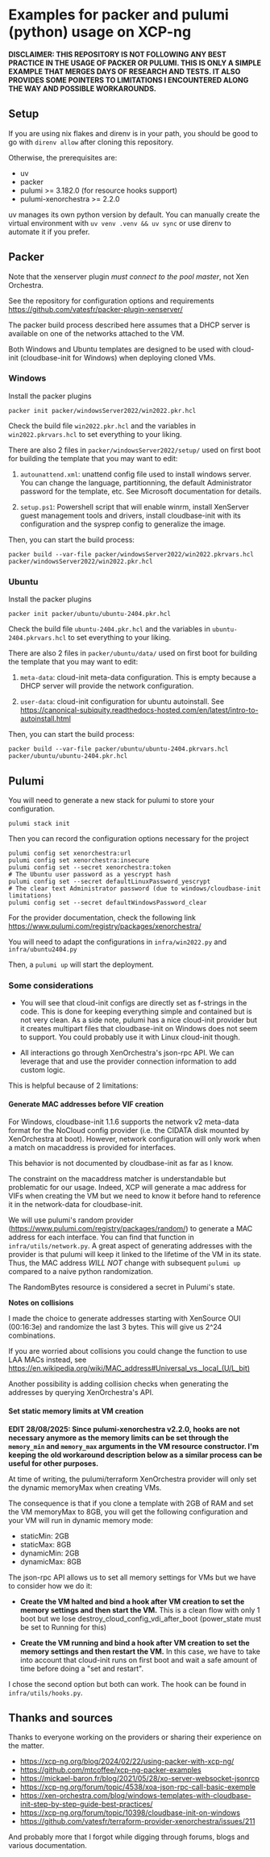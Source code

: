 # Examples for packer and pulumi (python) usage on XCP-ng

**DISCLAIMER: THIS REPOSITORY IS NOT FOLLOWING ANY BEST PRACTICE IN THE USAGE OF PACKER OR PULUMI. THIS IS ONLY A SIMPLE EXAMPLE THAT MERGES DAYS OF RESEARCH AND TESTS. IT ALSO PROVIDES SOME POINTERS TO LIMITATIONS I ENCOUNTERED ALONG THE WAY AND POSSIBLE WORKAROUNDS.**

## Setup

If you are using nix flakes and direnv is in your path, you should be good to go with ```direnv allow``` after cloning this repository.

Otherwise, the prerequisites are:
  - uv
  - packer
  - pulumi >= 3.182.0 (for resource hooks support)
  - pulumi-xenorchestra >= 2.2.0

uv manages its own python version by default.
You can manually create the virtual environment with ```uv venv .venv && uv sync``` or use direnv to automate it if you prefer.

## Packer

Note that the xenserver plugin _must connect to the pool master_, not Xen Orchestra.

See the repository for configuration options and requirements https://github.com/vatesfr/packer-plugin-xenserver/

The packer build process described here assumes that a DHCP server is available on one of the networks attached to the VM.

Both Windows and Ubuntu templates are designed to be used with cloud-init (cloudbase-init for Windows) when deploying cloned VMs.

### Windows

Install the packer plugins

``` shell
packer init packer/windowsServer2022/win2022.pkr.hcl
```

Check the build file ```win2022.pkr.hcl``` and the variables in ```win2022.pkrvars.hcl``` to set everything to your liking.

There are also 2 files in ```packer/windowsServer2022/setup/``` used on first boot for building the template that you may want to edit:

1. ```autounattend.xml```: unattend config file used to install windows server. You can change the language, partitionning, the default Administrator password for the template, etc. See Microsoft documentation for details.

2. ```setup.ps1```: Powershell script that will enable winrm, install XenServer guest management tools and drivers, install cloudbase-init with its configuration and the sysprep config to generalize the image.

Then, you can start the build process:
``` shell
packer build --var-file packer/windowsServer2022/win2022.pkrvars.hcl packer/windowsServer2022/win2022.pkr.hcl
```

### Ubuntu

Install the packer plugins

``` shell
packer init packer/ubuntu/ubuntu-2404.pkr.hcl
```

Check the build file ```ubuntu-2404.pkr.hcl``` and the variables in ```ubuntu-2404.pkrvars.hcl``` to set everything to your liking.

There are also 2 files in ```packer/ubuntu/data/``` used on first boot for building the template that you may want to edit:

1. ```meta-data```: cloud-init meta-data configuration. This is empty because a DHCP server will provide the network configuration.

2. ```user-data```: cloud-init configuration for ubuntu autoinstall. See https://canonical-subiquity.readthedocs-hosted.com/en/latest/intro-to-autoinstall.html

Then, you can start the build process:
``` shell
packer build --var-file packer/ubuntu/ubuntu-2404.pkrvars.hcl packer/ubuntu/ubuntu-2404.pkr.hcl
```


## Pulumi

You will need to generate a new stack for pulumi to store your configuration.

``` shell
pulumi stack init
```

Then you can record the configuration options necessary for the project

``` shell
pulumi config set xenorchestra:url
pulumi config set xenorchestra:insecure
pulumi config set --secret xenorchestra:token
# The Ubuntu user password as a yescrypt hash
pulumi config set --secret defaultLinuxPassword_yescrypt
# The clear text Administrator password (due to windows/cloudbase-init limitations)
pulumi config set --secret defaultWindowsPassword_clear
```

For the provider documentation, check the following link https://www.pulumi.com/registry/packages/xenorchestra/

You will need to adapt the configurations in ```infra/win2022.py``` and ```infra/ubuntu2404.py```

Then, a ```pulumi up``` will start the deployment.

### Some considerations

  * You will see that cloud-init configs are directly set as f-strings in the code. This is done for keeping everything simple and contained but is not very clean. As a side note, pulumi has a nice cloud-init provider but it creates multipart files that cloudbase-init on Windows does not seem to support. You could probably use it with Linux cloud-init though. 

  * All interactions go through XenOrchestra's json-rpc API. We can leverage that and use the provider connection information to add custom logic.

This is helpful because of 2 limitations:

#### Generate MAC addresses before VIF creation

For Windows, cloudbase-init 1.1.6 supports the network v2 meta-data format for the NoCloud config provider (i.e. the CIDATA disk mounted by XenOrchestra at boot). However, network configuration will only work when a match on macaddress is provided for interfaces.

This behavior is not documented by cloudbase-init as far as I know.

The constraint on the macaddress matcher is understandable but problematic for our usage. Indeed, XCP will generate a mac address for VIFs when creating the VM but we need to know it before hand to reference it in the network-data for cloudbase-init.

We will use pulumi's random provider (https://www.pulumi.com/registry/packages/random/) to generate a MAC address for each interface. You can find that function in ```infra/utils/network.py```.
A great aspect of generating addresses with the provider is that pulumi will keep it linked to the lifetime of the VM in its state. Thus, the MAC address _WILL NOT_ change with subsequent ```pulumi up``` compared to a naive python randomization.

The RandomBytes resource is considered a secret in Pulumi's state.

**Notes on collisions**

I made the choice to generate addresses starting with XenSource OUI (00:16:3e) and randomize the last 3 bytes. This will give us 2^24 combinations.

If you are worried about collisions you could change the function to use LAA MACs instead, see https://en.wikipedia.org/wiki/MAC_address#Universal_vs._local_(U/L_bit)

Another possibility is adding collision checks when generating the addresses by querying XenOrchestra's API.

#### Set static memory limits at VM creation

**EDIT 28/08/2025: Since pulumi-xenorchestra v2.2.0, hooks are not necessary anymore as the memory limits can be set through the `memory_min` and `memory_max` arguments in the VM resource constructor. I'm keeping the old workaround description below as a similar process can be useful for other purposes.**

At time of writing, the pulumi/terraform XenOrchestra provider will only set the dynamic memoryMax when creating VMs.

The consequence is that if you clone a template with 2GB of RAM and set the VM memoryMax to 8GB, you will get the following configuration and your VM will run in dynamic memory mode:
  - staticMin: 2GB
  - staticMax: 8GB
  - dynamicMin: 2GB
  - dynamicMax: 8GB

The json-rpc API allows us to set all memory settings for VMs but we have to consider how we do it:

  * **Create the VM halted and bind a hook after VM creation to set the memory settings and then start the VM.** This is a clean flow with only 1 boot but we lose destroy_cloud_config_vdi_after_boot (power_state must be set to Running for this)
    
  * **Create the VM running and bind a hook after VM creation to set the memory settings and then restart the VM.** In this case, we have to take into account that cloud-init runs on first boot and wait a safe amount of time before doing a "set and restart".

I chose the second option but both can work. The hook can be found in ```infra/utils/hooks.py```.

## Thanks and sources

Thanks to everyone working on the providers or sharing their experience on the matter.

- https://xcp-ng.org/blog/2024/02/22/using-packer-with-xcp-ng/
- https://github.com/mtcoffee/xcp-ng-packer-examples
- https://mickael-baron.fr/blog/2021/05/28/xo-server-websocket-jsonrcp
- https://xcp-ng.org/forum/topic/4538/xoa-json-rpc-call-basic-exemple
- https://xen-orchestra.com/blog/windows-templates-with-cloudbase-init-step-by-step-guide-best-practices/
- https://xcp-ng.org/forum/topic/10398/cloudbase-init-on-windows
- https://github.com/vatesfr/terraform-provider-xenorchestra/issues/211

And probably more that I forgot while digging through forums, blogs and various documentation.
